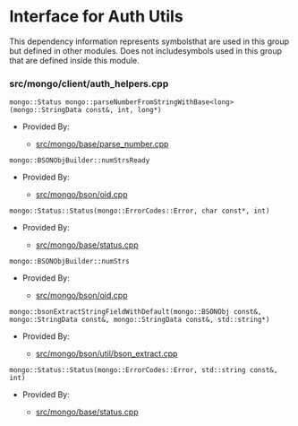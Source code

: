 
# Interface for Auth Utils
This dependency information represents symbolsthat are used in this group but defined in other modules.  Does not includesymbols used in this group that are defined inside this module.

### src/mongo/client/auth\_helpers.cpp

<div></div>

    mongo::Status mongo::parseNumberFromStringWithBase<long>(mongo::StringData const&, int, long*)

- Provided By:

    - [src/mongo/base/parse\_number.cpp](../../../utilities/base\_utilites)

<div></div>

    mongo::BSONObjBuilder::numStrsReady

- Provided By:

    - [src/mongo/bson/oid.cpp](../../../bson/bson)

<div></div>

    mongo::Status::Status(mongo::ErrorCodes::Error, char const*, int)

- Provided By:

    - [src/mongo/base/status.cpp](../../../utilities/base\_utilites)

<div></div>

    mongo::BSONObjBuilder::numStrs

- Provided By:

    - [src/mongo/bson/oid.cpp](../../../bson/bson)

<div></div>

    mongo::bsonExtractStringFieldWithDefault(mongo::BSONObj const&, mongo::StringData const&, mongo::StringData const&, std::string*)

- Provided By:

    - [src/mongo/bson/util/bson\_extract.cpp](../../../bson/bson)

<div></div>

    mongo::Status::Status(mongo::ErrorCodes::Error, std::string const&, int)

- Provided By:

    - [src/mongo/base/status.cpp](../../../utilities/base\_utilites)
